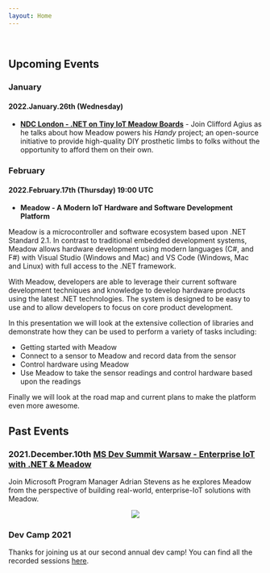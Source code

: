 ```yaml
---
layout: Home
---
```


<br/>

## Upcoming Events

### January

#### 2022.January.26th (Wednesday)

 * **[NDC London - .NET on Tiny IoT Meadow Boards](https://ndclondon.com/agenda/net-on-tiny-iot-meadow-boards-03vn/0by4vc453ac)** - Join Clifford Agius as he talks about how Meadow powers his _Handy_ project; an open-source initiative to provide high-quality DIY prosthetic limbs to folks without the opportunity to afford them on their own.
 
### February

#### 2022.February.17th (Thursday) 19:00 UTC
 * **Meadow - A Modern IoT Hardware and Software Development Platform**

Meadow is a microcontroller and software ecosystem based upon .NET Standard 2.1.  In contrast to traditional embedded development systems, Meadow allows hardware development using modern languages (C#, and F#) with Visual Studio (Windows and Mac) and VS Code (Windows, Mac and Linux) with full access to the .NET framework.

With Meadow, developers are able to leverage their current software development techniques and knowledge to develop hardware products using the latest .NET technologies.  The system is designed to be easy to use and to allow developers to focus on core product development.

In this presentation we will look at the extensive collection of libraries and demonstrate how they can be used to perform a variety of tasks including:

* Getting started with Meadow
* Connect to a sensor to Meadow and record data from the sensor
* Control hardware using Meadow
* Use Meadow to take the sensor readings and control hardware based upon the readings

Finally we will look at the road map and current plans to make the platform even more awesome.


## Past Events

 ### 2021.December.10th [MS Dev Summit Warsaw - Enterprise IoT with .NET & Meadow](https://msdevsummit.com/)
 Join Microsoft Program Manager Adrian Stevens as he explores Meadow from the perspective of building real-world, enterprise-IoT solutions with Meadow.

<div align="center">
<a href="/DevCamp2021"><image src="/DevCamp2020/Support_Files/Wilderness_Labs_Dev_Camp.svg"/></a>
</div>

### Dev Camp 2021

Thanks for joining us at our second annual dev camp! You can find all the recorded sessions [here](/DevCamp2021).
